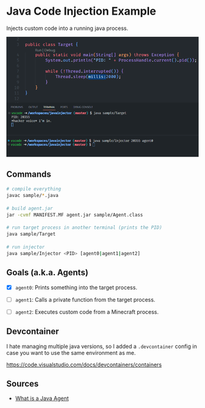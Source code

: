# Java Code Injection Example


Injects custom code into a running java process.

![thumbnail](thumbnail.png)

## Commands

```sh
# compile everything
javac sample/*.java

# build agent.jar
jar -cvmf MANIFEST.MF agent.jar sample/Agent.class

# run target process in another terminal (prints the PID)
java sample/Target

# run injector
java sample/Injector <PID> [agent0|agent1|agent2]
```


## Goals (a.k.a. Agents)
- [x] `agent0`: Prints something into the target process.
- [ ] `agent1`: Calls a private function from the target process.
- [ ] `agent2`: Executes custom code from a Minecraft process.


## Devcontainer
I hate managing multiple java versions, so I added a `.devcontainer` config in case you want to use the same environment as me.

https://code.visualstudio.com/docs/devcontainers/containers


## Sources
- [What is a Java Agent](https://youtu.be/ShSjzru4kZA)

